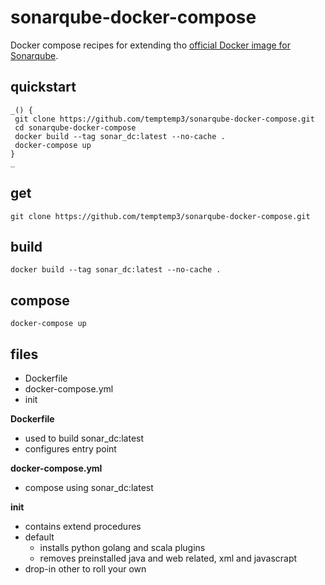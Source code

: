 # sonarqube-docker-compose

Docker compose recipes for extending tho [official Docker image for Sonarqube](https://github.com/SonarSource/docker-sonarqube).

## quickstart

```
_() {
 git clone https://github.com/temptemp3/sonarqube-docker-compose.git
 cd sonarqube-docker-compose
 docker build --tag sonar_dc:latest --no-cache .
 docker-compose up
}
_
```

## get

```
git clone https://github.com/temptemp3/sonarqube-docker-compose.git
```

## build

```
docker build --tag sonar_dc:latest --no-cache .
```

## compose

```
docker-compose up
```

## files 

- Dockerfile
- docker-compose.yml
- init

**Dockerfile**

- used to build sonar_dc:latest
- configures entry point

**docker-compose.yml**

- compose using sonar_dc:latest 

**init**

- contains extend procedures
- default
  + installs python golang and scala plugins
  + removes preinstalled java and web related, xml and javascrapt
- drop-in other to roll your own
